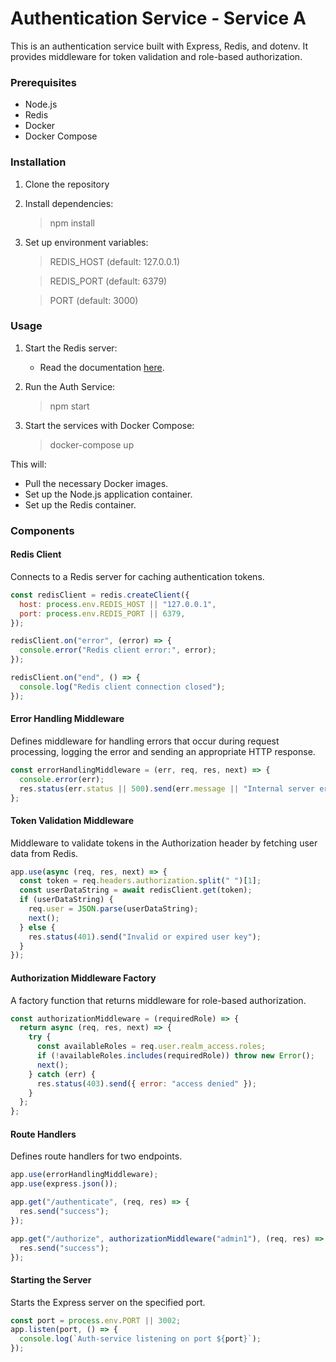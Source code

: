 # Authentication Service - Service A

This is an authentication service built with Express, Redis, and dotenv. It provides middleware for token validation and role-based authorization.

### Prerequisites

- Node.js
- Redis
- Docker
- Docker Compose

### Installation

1. Clone the repository
2. Install dependencies:
	> npm install

3. Set up environment variables:

	> REDIS_HOST (default: 127.0.0.1)

	> REDIS_PORT (default: 6379)

	> PORT (default: 3000)

### Usage
1. Start the Redis server:
	- Read the documentation [here](https://redis.io/docs/latest/operate/oss_and_stack/install/install-redis/).

2. Run the Auth Service:
	> npm start

3. Start the services with Docker Compose:
	> docker-compose up

  This will:

  - Pull the necessary Docker images.
  - Set up the Node.js application container.
  - Set up the Redis container.

### Components
#### Redis Client

Connects to a Redis server for caching authentication tokens.

```javascript
const redisClient = redis.createClient({
  host: process.env.REDIS_HOST || "127.0.0.1",
  port: process.env.REDIS_PORT || 6379,
});

redisClient.on("error", (error) => {
  console.error("Redis client error:", error);
});

redisClient.on("end", () => {
  console.log("Redis client connection closed");
});

```

####  Error Handling Middleware

Defines middleware for handling errors that occur during request processing, logging the error and sending an appropriate HTTP response.

```javascript
const errorHandlingMiddleware = (err, req, res, next) => {
  console.error(err);
  res.status(err.status || 500).send(err.message || "Internal server error");
};

```

#### Token Validation Middleware

Middleware to validate tokens in the Authorization header by fetching user data from Redis. 

```javascript
app.use(async (req, res, next) => {
  const token = req.headers.authorization.split(" ")[1];
  const userDataString = await redisClient.get(token);
  if (userDataString) {
    req.user = JSON.parse(userDataString);
    next();
  } else {
    res.status(401).send("Invalid or expired user key");
  }
});


```

#### Authorization Middleware Factory

A factory function that returns middleware for role-based authorization. 

```javascript
const authorizationMiddleware = (requiredRole) => {
  return async (req, res, next) => {
    try {
      const availableRoles = req.user.realm_access.roles;
      if (!availableRoles.includes(requiredRole)) throw new Error();
      next();
    } catch (err) {
      res.status(403).send({ error: "access denied" });
    }
  };
};

```

#### Route Handlers

Defines route handlers for two endpoints.

```javascript
app.use(errorHandlingMiddleware);
app.use(express.json());

app.get("/authenticate", (req, res) => {
  res.send("success");
});

app.get("/authorize", authorizationMiddleware("admin1"), (req, res) => {
  res.send("success");
});

```

#### Starting the Server

Starts the Express server on the specified port.

```javascript
const port = process.env.PORT || 3002;
app.listen(port, () => {
  console.log(`Auth-service listening on port ${port}`);
});

```